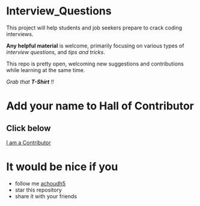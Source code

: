 # Interview_Questions

This project will help students and job seekers prepare to crack coding interviews.

**Any helpful material** is welcome, primarily focusing on various types of _interview questions_, and _tips and tricks_. 

This repo is pretty open, welcoming new suggestions and contributions while learning at the same time. 

_Grab that **T-Shirt** !!_



# Add your name to Hall of Contributor

## Click below
[I am a Contributor](https://github.com/achoudh5/Interview_Questions/blob/master/Contributor.md)

# It would be nice if you

- follow me [achoudh5](//github.com/achoudh5)
- star this repository
- share it with your friends
